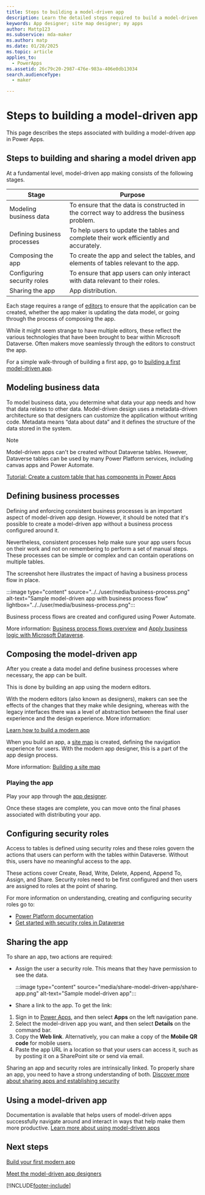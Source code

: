 ```yaml
---
title: Steps to building a model-driven app
description: Learn the detailed steps required to build a model-driven app in Power Apps.
keywords: App designer; site map designer; my apps
author: Mattp123
ms.subservice: mda-maker
ms.author: matp
ms.date: 01/28/2025
ms.topic: article
applies_to: 
  - PowerApps
ms.assetid: 26c79c20-2987-476e-983a-406e0db13034
search.audienceType: 
  - maker

---
```

# Steps to building a model-driven app

This page describes the steps associated with building a model-driven app in Power Apps.

## Steps to building and sharing a model driven app

At a fundamental level, model-driven app making consists of the following stages.

|Stage|Purpose|
|-----|-------|
|Modeling business data| To ensure that the data is constructed in the correct way to address the business problem.
|Defining business processes| To help users to update the tables and complete their work efficiently and accurately.
| Composing the app|To create the app and select the tables, and elements of tables relevant to the app.
|Configuring security roles| To ensure that app users can only interact with data relevant to their roles.
|Sharing the app|App distribution.

Each stage requires a range of [editors](model-driven-designers.md) to ensure that the application can be created, whether the app maker is updating the data model, or going through the process of composing the app.

While it might seem strange to have multiple editors, these reflect the various technologies that have been brought to bear within Microsoft Dataverse. Often makers move seamlessly through the editors to construct the app.

For a simple walk-through of building a first app, go to [building a first model-driven app](build-first-model-driven-app.md).

## Modeling business data

To model business data, you determine what data your app needs and how that data relates to other data. Model-driven design uses a metadata-driven architecture so that designers can customize the application without writing code. Metadata means “data about data” and it defines the structure of the data stored in the system.

> [!NOTE]
> Model-driven apps can't be created without Dataverse tables. However, Dataverse tables can be used by many Power Platform services, including canvas apps and Power Automate.

[Tutorial: Create a custom table that has components in Power Apps](../data-platform/create-custom-entity.md)

## Defining business processes

Defining and enforcing consistent business processes is an important aspect of model-driven app design. However, it should be noted that it's possible to create a model-driven app without a business process configured around it.

Nevertheless, consistent processes help make sure your app users focus on their work and not on remembering to perform a set of manual steps. These processes can be simple or complex and can contain operations on multiple tables.

The screenshot here illustrates the impact of having a business process flow in place.

:::image type="content" source="../../user/media/business-process.png" alt-text="Sample model-driven app with business process flow" lightbox="../../user/media/business-process.png":::

Business process flows are created and configured using Power Automate.  

More information: [Business process flows overview](/power-automate/business-process-flows-overview) and [Apply business logic with Microsoft Dataverse](../data-platform/processes.md).

## Composing the model-driven app

After you create a data model and define business processes where necessary, the app can be built.

This is done by building an app using the modern editors.

With the modern editors (also known as designers), makers can see the effects of the changes that they make while designing, whereas with the legacy interfaces there was a level of abstraction between the final user experience and the design experience.
More information:

[Learn how to build a modern app](build-first-model-driven-app.md)

When you build an app, a [site map](model-driven-app-glossary.md#site-map) is created, defining the navigation experience for users. With the modern app designer, this is a part of the app design process.

More information: [Building a site map](create-site-map-app.md)

### Playing the app

Play your app through the [app designer](model-driven-app-glossary.md#app-designer).

Once these stages are complete, you can move onto the final phases associated with distributing your app.

## Configuring security roles

Access to tables is defined using security roles and these roles govern the actions that users can perform with the tables within Dataverse. Without this, users have no meaningful access to the app.

These actions cover Create, Read, Write, Delete, Append, Append To, Assign, and Share. Security roles need to be first configured and then users are assigned to roles at the point of sharing.

For more information on understanding, creating and configuring security roles go to:

- [Power Platform documentation](/power-platform/admin/security-roles-privileges)
- [Get started with security roles in Dataverse](/training/modules/get-started-security-roles/)

## Sharing the app

To share an app, two actions are required:

- Assign the user a security role. This means that they have permission to see the data.

   :::image type="content" source="media/share-model-driven-app/share-app.png" alt-text="Sample model-driven app":::

- Share a link to the app. To get the link:

1. Sign in to [Power Apps](https://make.powerapps.com/?utm_source=padocs&utm_medium=linkinadoc&utm_campaign=referralsfromdoc), and then select **Apps** on the left navigation pane.
1. Select the model-driven app you want, and then select **Details** on the command bar.
1. Copy the **Web link**. Alternatively, you can make a copy of the **Mobile QR code** for mobile users.
1. Paste the app URL in a location so that your users can access it, such as by posting it on a SharePoint site or send via email.

Sharing an app and security roles are intrinsically linked. To properly share an app, you need to have a strong understanding of both.  [Discover more about sharing apps and establishing security](share-model-driven-app.md)

## Using a model-driven app

Documentation is available that helps users of model-driven apps successfully navigate around and interact in ways that help make them more productive. [Learn more about using model-driven apps](/powerapps/user/use-model-driven-apps)

## Next steps

[Build your first modern app](build-first-model-driven-app.md)

[Meet the model-driven app designers](model-driven-designers.md)

[!INCLUDE[footer-include](../../includes/footer-banner.md)]
